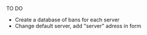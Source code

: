TO DO 

- Create a database of bans for each server 
- Change default server, add "server" adress in form
